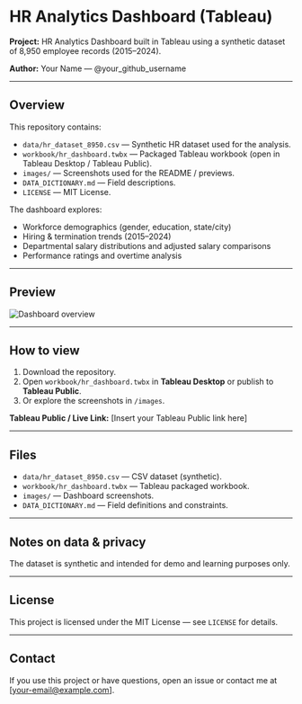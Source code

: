 # HR Analytics Dashboard (Tableau)

**Project:** HR Analytics Dashboard built in Tableau using a synthetic dataset of 8,950 employee records (2015–2024).

**Author:** Your Name — @your_github_username

---

## Overview
This repository contains:
- `data/hr_dataset_8950.csv` — Synthetic HR dataset used for the analysis.
- `workbook/hr_dashboard.twbx` — Packaged Tableau workbook (open in Tableau Desktop / Tableau Public).
- `images/` — Screenshots used for the README / previews.
- `DATA_DICTIONARY.md` — Field descriptions.
- `LICENSE` — MIT License.

The dashboard explores:
- Workforce demographics (gender, education, state/city)
- Hiring & termination trends (2015–2024)
- Departmental salary distributions and adjusted salary comparisons
- Performance ratings and overtime analysis

---

## Preview
![Dashboard overview](images/screenshot_overview.png)

---

## How to view
1. Download the repository.
2. Open `workbook/hr_dashboard.twbx` in **Tableau Desktop** or publish to **Tableau Public**.
3. Or explore the screenshots in `/images`.

**Tableau Public / Live Link:** [Insert your Tableau Public link here]

---

## Files
- `data/hr_dataset_8950.csv` — CSV dataset (synthetic).
- `workbook/hr_dashboard.twbx` — Tableau packaged workbook.
- `images/` — Dashboard screenshots.
- `DATA_DICTIONARY.md` — Field definitions and constraints.

---

## Notes on data & privacy
The dataset is synthetic and intended for demo and learning purposes only.

---

## License
This project is licensed under the MIT License — see `LICENSE` for details.

---

## Contact
If you use this project or have questions, open an issue or contact me at [your-email@example.com].
